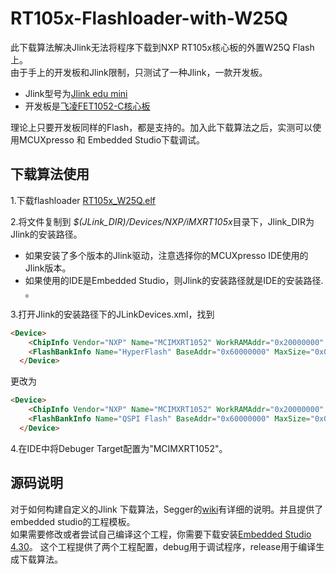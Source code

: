# RT105x-Flashloader-with-W25Q
此下载算法解决Jlink无法将程序下载到NXP RT105x核心板的外置W25Q Flash上。\
由于手上的开发板和Jlink限制，只测试了一种Jlink，一款开发板。
* Jlink型号为[Jlink edu mini](https://www.segger.com/products/debug-probes/j-link/models/j-link-edu-mini/)
* 开发板是[飞凌FET1052-C核心板](http://www.forlinx.com/99.htm) 

理论上只要开发板同样的Flash，都是支持的。加入此下载算法之后，实测可以使用MCUXpresso 和 Embedded Studio下载调试。

## 下载算法使用
1.下载flashloader [RT105x_W25Q.elf](https://github.com/CutClassH/RT105x-Flashloader-with-W25Q/releases/download/v0.0.1/RT105x_W25Q.elf)

2.将文件复制到 *$(JLink_DIR)/Devices/NXP/iMXRT105x*目录下，Jlink_DIR为Jlink的安装路径。
* 如果安装了多个版本的Jlink驱动，注意选择你的MCUXpresso IDE使用的Jlink版本。
* 如果使用的IDE是Embedded Studio，则Jlink的安装路径就是IDE的安装路径.
。

3.打开Jlink的安装路径下的JLinkDevices.xml，找到
```html
<Device>
    <ChipInfo Vendor="NXP" Name="MCIMXRT1052" WorkRAMAddr="0x20000000" WorkRAMSize="0x00080000" Core="JLINK_CORE_CORTEX_M7" JLinkScriptFile="Devices/NXP/iMXRT105x/NXP_iMXRT105x.pex" />
    <FlashBankInfo Name="HyperFlash" BaseAddr="0x60000000" MaxSize="0x04000000" Loader="Devices/NXP/iMXRT105x/NXP_iMXRT105x_HyperFlash.elf" LoaderType="FLASH_ALGO_TYPE_OPEN" />
  </Device>
```
更改为
```html
<Device>
    <ChipInfo Vendor="NXP" Name="MCIMXRT1052" WorkRAMAddr="0x20000000" WorkRAMSize="0x00080000" Core="JLINK_CORE_CORTEX_M7" JLinkScriptFile="Devices/NXP/iMXRT105x/NXP_iMXRT105x.pex" />
    <FlashBankInfo Name="QSPI Flash" BaseAddr="0x60000000" MaxSize="0x04000000" Loader="Devices/NXP/iMXRT105x/RT105x_W25Q.elf" LoaderType="FLASH_ALGO_TYPE_OPEN" />
  </Device>
```

4.在IDE中将Debuger Target配置为"MCIMXRT1052"。

## 源码说明

对于如何构建自定义的Jlink 下载算法，Segger的[wiki](https://wiki.segger.com/Open_Flashloader)有详细的说明。并且提供了embedded studio的工程模板。\
如果需要修改或者尝试自己编译这个工程，你需要下载安装[Embedded Studio 4.30](https://www.segger.com/downloads/embedded-studio/)。
这个工程提供了两个工程配置，debug用于调试程序，release用于编译生成下载算法。

